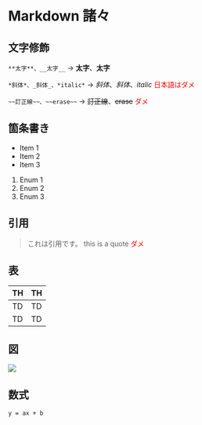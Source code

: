 # Markdown 諸々

## 文字修飾

```**太字**、__太字__``` → **太字**、__太字__

```*斜体*、_斜体_、*italic*``` → *斜体*、_斜体_、*italic*  <span style="color:red">日本語はダメ</span>

```~~訂正線~~、~~erase~~``` → ~~訂正線~~、~~erase~~ <span style="color:red">ダメ</span>

## 箇条書き

* Item 1 
* Item 2
* Item 3

1. Enum 1
1. Enum 2
1. Enum 3

## 引用

> これは引用です。
> this is a quote <span style="color:red">ダメ</span>

## 表

|  TH  |  TH  |
| ---- | ---- |
|  TD  |  TD  |
|  TD  |  TD  |

## 図

![](img/logo-wide.svg)

## 数式

```{math}
y = ax + b
```